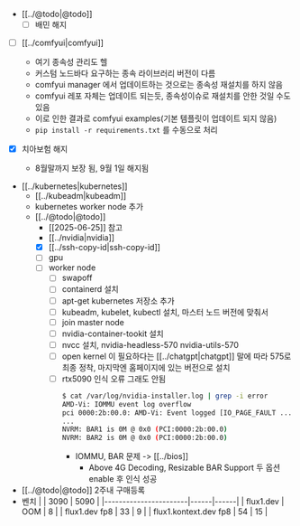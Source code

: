 - [[../@todo|@todo]]
  - [ ] 배민 해지
- [ ] [[../comfyui|comfyui]]
  - 여기 종속성 관리도 헬
  - 커스텀 노드바다 요구하는 종속 라이브러리 버전이 다름
  - comfyui manager 에서 업데이트하는 것으로는 종속성 재설치를 하지 않음
  - comfyui 레포 자체는 업데이트 되는듯, 종속성이슈로 재설치를 안한 것일 수도 있음
  - 이로 인한 결과로 comfyui examples(기본 템플릿이 업데이트 되지 않음)
  - `pip install -r requirements.txt` 를 수동으로 처리

- [X] 치아보험 해지
  - 8월말까지 보장 됨,  9월 1일 해지됨
- [[../kubernetes|kubernetes]]
  - [[../kubeadm|kubeadm]]
  - kubernetes worker node 추가
  - [[../@todo|@todo]]
    - [[2025-06-25]] 참고
    - [[../nvidia|nvidia]]
    - [X] [[../ssh-copy-id|ssh-copy-id]]
    - [ ] gpu 
    - [ ] worker node
      - [ ] swapoff
      - [ ] containerd 설치
      - [ ] apt-get kubernetes 저장소 추가
      - [ ] kubeadm, kubelet, kubectl 설치, 마스터 노드 버전에 맞춰서
      - [ ] join master node
      - [ ] nvidia-container-tookit 설치
      - [ ] nvcc 설치, nvidia-headless-570 nvidia-utils-570
      - [ ] open kernel 이 필요하다는 [[../chatgpt|chatgpt]] 말에 따라 575로 최종 정착, 마지막엔 홈페이지에 있는 버전으로 설치
      - [ ] rtx5090 인식 오류 그래도 안됨
        ```sh
        $ cat /var/log/nvidia-installer.log | grep -i error
        AMD-Vi: IOMMU event log overflow
        pci 0000:2b:00.0: AMD-Vi: Event logged [IO_PAGE_FAULT ...]
        ...
        NVRM: BAR1 is 0M @ 0x0 (PCI:0000:2b:00.0)
        NVRM: BAR2 is 0M @ 0x0 (PCI:0000:2b:00.0)
        ```
        - IOMMU, BAR 문제 -> [[../bios]]
          - Above 4G Decoding, Resizable BAR Support 두 옵션 enable 후 인식 성공

- [[../@todo|@todo]] 2주내 구매등록
- 벤치
|                       | 3090 | 5090 |
|-----------------------|------|------|
| flux1.dev             | OOM  | 8    |
| flux1.dev fp8         | 33   | 9    |
| flux1.kontext.dev fp8 | 54   | 15   |
